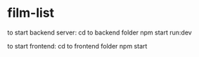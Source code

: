 # film-list

to start backend server:
cd to backend folder
npm start run:dev

to start frontend:
cd to frontend folder
npm start
